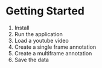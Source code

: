 # Getting Started

1. Install
2. Run the application
3. Load a youtube video
4. Create a single frame annotation 
5. Create a multiframe annotation
6. Save the data
